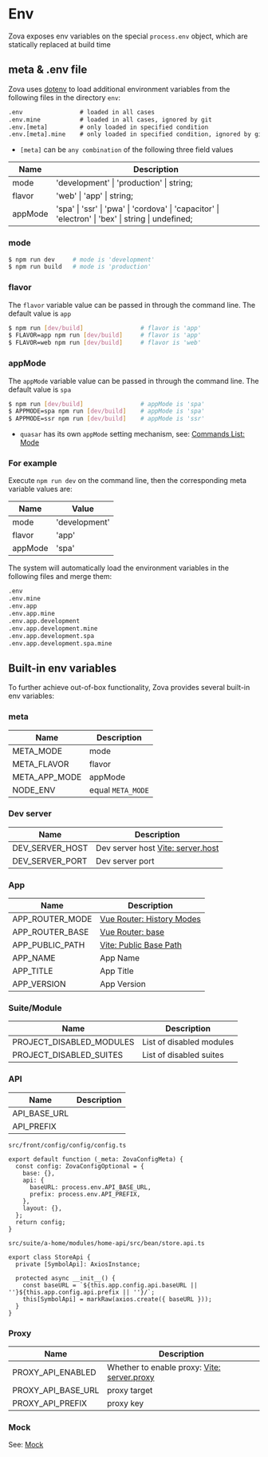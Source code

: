 # Env

Zova exposes env variables on the special `process.env` object, which are statically replaced at build time

## meta & .env file

Zova uses [dotenv](https://github.com/motdotla/dotenv) to load additional environment variables from the following files in the directory `env`:

```txt
.env                # loaded in all cases
.env.mine           # loaded in all cases, ignored by git
.env.[meta]         # only loaded in specified condition
.env.[meta].mine    # only loaded in specified condition, ignored by git
```

- `[meta]` can be `any combination` of the following three field values

| Name    | Description                                                                                        |
| ------- | -------------------------------------------------------------------------------------------------- |
| mode    | 'development' \| 'production' \| string;                                                           |
| flavor  | 'web' \| 'app' \| string;                                                                          |
| appMode | 'spa' \| 'ssr' \| 'pwa' \| 'cordova' \| 'capacitor' \| 'electron' \| 'bex' \| string \| undefined; |

### mode

```bash
$ npm run dev     # mode is 'development'
$ npm run build   # mode is 'production'
```

### flavor

The `flavor` variable value can be passed in through the command line. The default value is `app`

```bash
$ npm run [dev/build]                # flavor is 'app'
$ FLAVOR=app npm run [dev/build]     # flavor is 'app'
$ FLAVOR=web npm run [dev/build]     # flavor is 'web'
```

### appMode

The `appMode` variable value can be passed in through the command line. The default value is `spa`

```bash
$ npm run [dev/build]                # appMode is 'spa'
$ APPMODE=spa npm run [dev/build]    # appMode is 'spa'
$ APPMODE=ssr npm run [dev/build]    # appMode is 'ssr'
```

- `quasar` has its own `appMode` setting mechanism, see: [Commands List: Mode](https://quasar.dev/quasar-cli-vite/commands-list#mode)

### For example

Execute `npm run dev` on the command line, then the corresponding meta variable values are:

| Name    | Value         |
| ------- | ------------- |
| mode    | 'development' |
| flavor  | 'app'         |
| appMode | 'spa'         |

The system will automatically load the environment variables in the following files and merge them:

```txt
.env
.env.mine
.env.app
.env.app.mine
.env.app.development
.env.app.development.mine
.env.app.development.spa
.env.app.development.spa.mine
```

## Built-in env variables

To further achieve out-of-box functionality, Zova provides several built-in env variables:

### meta

| Name          | Description       |
| ------------- | ----------------- |
| META_MODE     | mode              |
| META_FLAVOR   | flavor            |
| META_APP_MODE | appMode           |
| NODE_ENV      | equal `META_MODE` |

### Dev server

| Name            | Description                                                                                    |
| --------------- | ---------------------------------------------------------------------------------------------- |
| DEV_SERVER_HOST | Dev server host [Vite: server.host](https://vitejs.dev/config/server-options.html#server-host) |
| DEV_SERVER_PORT | Dev server port                                                                                |

### App

| Name            | Description                                                                              |
| --------------- | ---------------------------------------------------------------------------------------- |
| APP_ROUTER_MODE | [Vue Router: History Modes](https://router.vuejs.org/guide/essentials/history-mode.html) |
| APP_ROUTER_BASE | [Vue Router: base](https://router.vuejs.org/api/interfaces/RouterHistory.html#base)      |
| APP_PUBLIC_PATH | [Vite: Public Base Path](https://vitejs.dev/guide/build.html#public-base-path)           |
| APP_NAME        | App Name                                                                                 |
| APP_TITLE       | App Title                                                                                |
| APP_VERSION     | App Version                                                                              |

### Suite/Module

| Name                     | Description              |
| ------------------------ | ------------------------ |
| PROJECT_DISABLED_MODULES | List of disabled modules |
| PROJECT_DISABLED_SUITES  | List of disabled suites  |

### API

| Name         | Description |
| ------------ | ----------- |
| API_BASE_URL |             |
| API_PREFIX   |             |

`src/front/config/config/config.ts`

```typescript{5-6}
export default function (_meta: ZovaConfigMeta) {
  const config: ZovaConfigOptional = {
    base: {},
    api: {
      baseURL: process.env.API_BASE_URL,
      prefix: process.env.API_PREFIX,
    },
    layout: {},
  };
  return config;
}
```

`src/suite/a-home/modules/home-api/src/bean/store.api.ts`

```typescript{5}
export class StoreApi {
  private [SymbolApi]: AxiosInstance;

  protected async __init__() {
    const baseURL = `${this.app.config.api.baseURL || ''}${this.app.config.api.prefix || ''}/`;
    this[SymbolApi] = markRaw(axios.create({ baseURL }));
  }
}
```

### Proxy

| Name               | Description                                                                                               |
| ------------------ | --------------------------------------------------------------------------------------------------------- |
| PROXY_API_ENABLED  | Whether to enable proxy: [Vite: server.proxy](https://vitejs.dev/config/server-options.html#server-proxy) |
| PROXY_API_BASE_URL | proxy target                                                                                              |
| PROXY_API_PREFIX   | proxy key                                                                                                 |

### Mock

See: [Mock](../mock/introduction.md)
